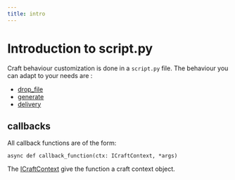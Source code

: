 ```yaml
---
title: intro
---
```

# Introduction to script.py

Craft behaviour customization is done in a `script.py` file.
The behaviour you can adapt to your needs are :

* [drop_file](drop_file)
* [generate](generate)
* [delivery](delivery)

## callbacks

All callback functions are of the form:
```
async def callback_function(ctx: ICraftContext, *args)
```

The [ICraftContext](ICraftContext.md) give the function a craft context object.


